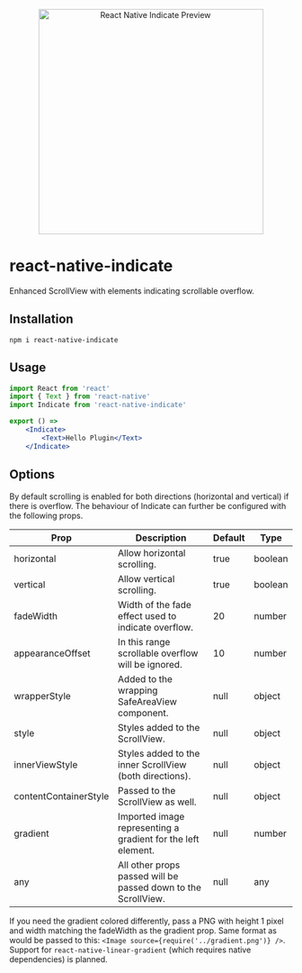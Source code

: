 <p></p>
<p align="center">
  <img src="https://raw.githubusercontent.com/tobua/indicate/main/plugins/react-native/preview.png" width="400" alt="React Native Indicate Preview">
</p>

# react-native-indicate

Enhanced ScrollView with elements indicating scrollable overflow.

## Installation

```
npm i react-native-indicate
```

## Usage

```jsx
import React from 'react'
import { Text } from 'react-native'
import Indicate from 'react-native-indicate'

export () =>
    <Indicate>
        <Text>Hello Plugin</Text>
    </Indicate>
```

## Options

By default scrolling is enabled for both directions (horizontal and vertical) if there is overflow. The behaviour of Indicate can further be configured with
the following props.

| Prop                  | Description                                                   | Default | Type    |
| --------------------- | ------------------------------------------------------------- | ------- | ------- |
| horizontal            | Allow horizontal scrolling.                                   | true    | boolean |
| vertical              | Allow vertical scrolling.                                     | true    | boolean |
| fadeWidth             | Width of the fade effect used to indicate overflow.           | 20      | number  |
| appearanceOffset      | In this range scrollable overflow will be ignored.            | 10      | number  |
| wrapperStyle          | Added to the wrapping SafeAreaView component.                 | null    | object  |
| style                 | Styles added to the ScrollView.                               | null    | object  |
| innerViewStyle        | Styles added to the inner ScrollView (both directions).       | null    | object  |
| contentContainerStyle | Passed to the ScrollView as well.                             | null    | object  |
| gradient              | Imported image representing a gradient for the left element.  | null    | number  |
| any                   | All other props passed will be passed down to the ScrollView. | null    | any     |

If you need the gradient colored differently, pass a PNG with height 1 pixel and width matching the fadeWidth as the gradient prop. Same format as would be passed to this: `<Image source={require('../gradient.png')} />`. Support for `react-native-linear-gradient` (which requires native dependencies) is planned.
